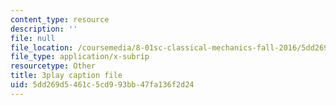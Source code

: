 ```yaml
---
content_type: resource
description: ''
file: null
file_location: /coursemedia/8-01sc-classical-mechanics-fall-2016/5dd269d5461c5cd993bb47fa136f2d24_PQfYJ2TjpEU.vtt
file_type: application/x-subrip
resourcetype: Other
title: 3play caption file
uid: 5dd269d5-461c-5cd9-93bb-47fa136f2d24
---
```

